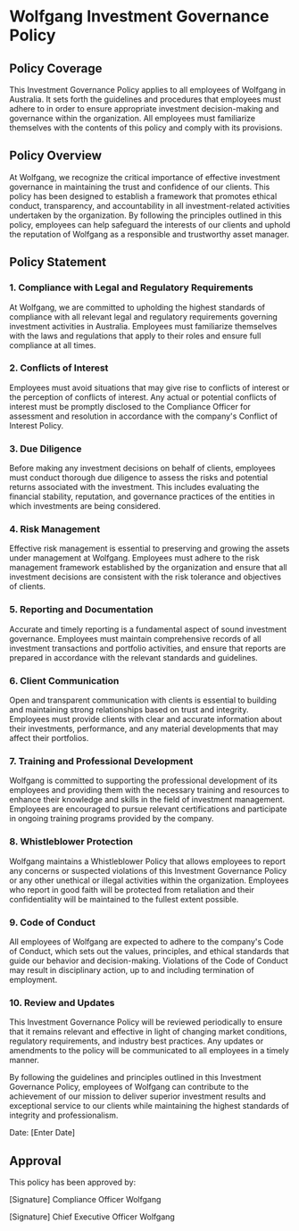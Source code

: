 # Wolfgang Investment Governance Policy

## Policy Coverage
This Investment Governance Policy applies to all employees of Wolfgang in Australia. It sets forth the guidelines and procedures that employees must adhere to in order to ensure appropriate investment decision-making and governance within the organization. All employees must familiarize themselves with the contents of this policy and comply with its provisions.

## Policy Overview
At Wolfgang, we recognize the critical importance of effective investment governance in maintaining the trust and confidence of our clients. This policy has been designed to establish a framework that promotes ethical conduct, transparency, and accountability in all investment-related activities undertaken by the organization. By following the principles outlined in this policy, employees can help safeguard the interests of our clients and uphold the reputation of Wolfgang as a responsible and trustworthy asset manager.

## Policy Statement

### 1. Compliance with Legal and Regulatory Requirements
At Wolfgang, we are committed to upholding the highest standards of compliance with all relevant legal and regulatory requirements governing investment activities in Australia. Employees must familiarize themselves with the laws and regulations that apply to their roles and ensure full compliance at all times.

### 2. Conflicts of Interest
Employees must avoid situations that may give rise to conflicts of interest or the perception of conflicts of interest. Any actual or potential conflicts of interest must be promptly disclosed to the Compliance Officer for assessment and resolution in accordance with the company's Conflict of Interest Policy.

### 3. Due Diligence
Before making any investment decisions on behalf of clients, employees must conduct thorough due diligence to assess the risks and potential returns associated with the investment. This includes evaluating the financial stability, reputation, and governance practices of the entities in which investments are being considered.

### 4. Risk Management
Effective risk management is essential to preserving and growing the assets under management at Wolfgang. Employees must adhere to the risk management framework established by the organization and ensure that all investment decisions are consistent with the risk tolerance and objectives of clients.

### 5. Reporting and Documentation
Accurate and timely reporting is a fundamental aspect of sound investment governance. Employees must maintain comprehensive records of all investment transactions and portfolio activities, and ensure that reports are prepared in accordance with the relevant standards and guidelines.

### 6. Client Communication
Open and transparent communication with clients is essential to building and maintaining strong relationships based on trust and integrity. Employees must provide clients with clear and accurate information about their investments, performance, and any material developments that may affect their portfolios.

### 7. Training and Professional Development
Wolfgang is committed to supporting the professional development of its employees and providing them with the necessary training and resources to enhance their knowledge and skills in the field of investment management. Employees are encouraged to pursue relevant certifications and participate in ongoing training programs provided by the company.

### 8. Whistleblower Protection
Wolfgang maintains a Whistleblower Policy that allows employees to report any concerns or suspected violations of this Investment Governance Policy or any other unethical or illegal activities within the organization. Employees who report in good faith will be protected from retaliation and their confidentiality will be maintained to the fullest extent possible.

### 9. Code of Conduct
All employees of Wolfgang are expected to adhere to the company's Code of Conduct, which sets out the values, principles, and ethical standards that guide our behavior and decision-making. Violations of the Code of Conduct may result in disciplinary action, up to and including termination of employment.

### 10. Review and Updates
This Investment Governance Policy will be reviewed periodically to ensure that it remains relevant and effective in light of changing market conditions, regulatory requirements, and industry best practices. Any updates or amendments to the policy will be communicated to all employees in a timely manner.

By following the guidelines and principles outlined in this Investment Governance Policy, employees of Wolfgang can contribute to the achievement of our mission to deliver superior investment results and exceptional service to our clients while maintaining the highest standards of integrity and professionalism.

Date: [Enter Date]

## Approval
This policy has been approved by:

[Signature]
Compliance Officer
Wolfgang

[Signature]
Chief Executive Officer
Wolfgang